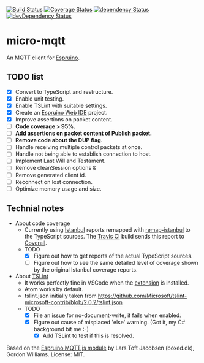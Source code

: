 [![Build Status](https://travis-ci.org/rovale/micro-mqtt.svg?branch=master)](https://travis-ci.org/rovale/micro-mqtt)
[![Coverage Status](https://coveralls.io/repos/github/rovale/micro-mqtt/badge.svg?branch=master)](https://coveralls.io/github/rovale/micro-mqtt?branch=master)
[![dependency Status](https://david-dm.org/rovale/micro-mqtt/status.svg)](https://david-dm.org/rovale/micro-mqtt)
[![devDependency Status](https://david-dm.org/rovale/micro-mqtt/dev-status.svg)](https://david-dm.org/rovale/micro-mqtt#info=devDependencies)
# micro-mqtt

An MQTT client for [Espruino](http://www.espruino.com/).
## TODO list
- [x] Convert to TypeScript and restructure.
- [x] Enable unit testing.
- [x] Enable TSLint with suitable settings.
- [x] Create an [Espruino Web IDE](https://github.com/espruino/EspruinoWebIDE) project.
- [X] Improve assertions on packet content.
- [ ] **Code coverage > 95%.**
- [ ] **Add assertions on packet content of Publish packet.**
- [ ] **Remove code about the DUP flag.**
- [ ] Handle receiving multiple control packets at once.
- [ ] Handle not being able to establish connection to host.
- [ ] Implement Last Will and Testament.
- [ ] Remove cleanSession options &
- [ ] Remove generated client id.
- [ ] Reconnect on lost connection.
- [ ] Optimize memory usage and size.

## Technial notes
- About code coverage
    - Currently using [Istanbul](https://github.com/gotwarlost/istanbul) reports remapped with [remap-istanbul](https://github.com/SitePen/remap-istanbul) to the TypeScript sources. The [Travis CI](https://travis-ci.org/rovale/micro-mqtt) build sends this report to [Coverall](https://coveralls.io/github/rovale/micro-mqtt).
    - TODO
        - [x] Figure out how to get reports of the actual TypeScript sources.
        - [ ] Figure out how to see the same detailed level of coverage shown by the original Istanbul coverage reports. 
        
- About [TSLint](https://www.npmjs.com/package/tslint)
    - It works perfectly fine in VSCode when the [extension](https://marketplace.visualstudio.com/items?itemName=eg2.tslint) is installed.
    - Atom works by default.
    - tslint.json initially taken from https://github.com/Microsoft/tslint-microsoft-contrib/blob/2.0.2/tslint.json
    - TODO
        - [x] File an [issue](https://github.com/Microsoft/tslint-microsoft-contrib/issues/109) for no-document-write, it fails when enabled.
        - [x] Figure out cause of misplaced 'else' warning. (Got it, my C# background bit me :-)
            - [x] Add TSLint to test if this is resolved.

Based on the [Espruino MQTT.js module](https://github.com/espruino/EspruinoDocs/blob/master/modules/MQTT.md) by Lars Toft Jacobsen (boxed.dk), Gordon Williams. License: MIT.

